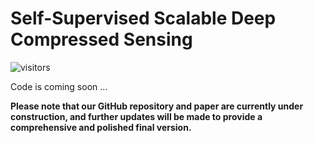 # Self-Supervised Scalable Deep Compressed Sensing

![visitors](https://visitor-badge.laobi.icu/badge?page_id=Guaishou74851.SCNet)

Code is coming soon ...

**Please note that our GitHub repository and paper are currently under construction, and further updates will be made to provide a comprehensive and polished final version.**
